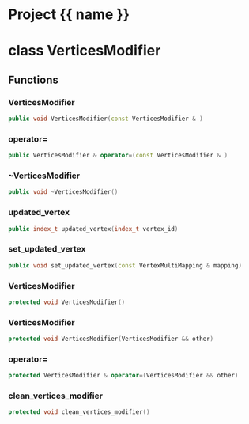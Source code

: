 <script setup>
import {useRoute} from 'vitepress'
const {path} = useRoute()
const tokens = path.split('/')
const words = tokens[2].split('-');
for (let i = 0; i < words.length; i++) {
    words[i] = words[i].charAt(0).toUpperCase() + words[i].slice(1);
    words[i] = words[i].replace('geode', 'Geode')
}
const name = words.join('-');
</script>
# Project {{ name }}

# class VerticesModifier


## Functions

### VerticesModifier

```cpp
public void VerticesModifier(const VerticesModifier & )
```


### operator=

```cpp
public VerticesModifier & operator=(const VerticesModifier & )
```


### ~VerticesModifier

```cpp
public void ~VerticesModifier()
```


### updated_vertex

```cpp
public index_t updated_vertex(index_t vertex_id)
```


### set_updated_vertex

```cpp
public void set_updated_vertex(const VertexMultiMapping & mapping)
```


### VerticesModifier

```cpp
protected void VerticesModifier()
```


### VerticesModifier

```cpp
protected void VerticesModifier(VerticesModifier && other)
```


### operator=

```cpp
protected VerticesModifier & operator=(VerticesModifier && other)
```


### clean_vertices_modifier

```cpp
protected void clean_vertices_modifier()
```




